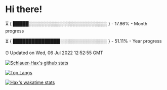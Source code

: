 # Hi there!

⏳ { █████░░░░░░░░░░░░░░░░░░░░░░░░░ } - 17.86% - Month progress

⏳ { ███████████████░░░░░░░░░░░░░░░ } - 51.11% - Year progress

⏰ Updated on Wed, 06 Jul 2022 12:52:55 GMT


[![Schlauer-Hax's github stats](https://github-readme-stats.vercel.app/api?username=Schlauer-Hax&show_icons=true&theme=dark&count_private=true)](https://github.com/Schlauer-Hax)


[![Top Langs](https://github-readme-stats.vercel.app/api/top-langs/?username=Schlauer-Hax&layout=compact&theme=dark)](https://github.com/Schlauer-Hax?tab=repositories)


[![Hax's wakatime stats](https://github-readme-stats.vercel.app/api/wakatime?username=Hax&theme=dark)](https://wakatime.com/@Hax)

